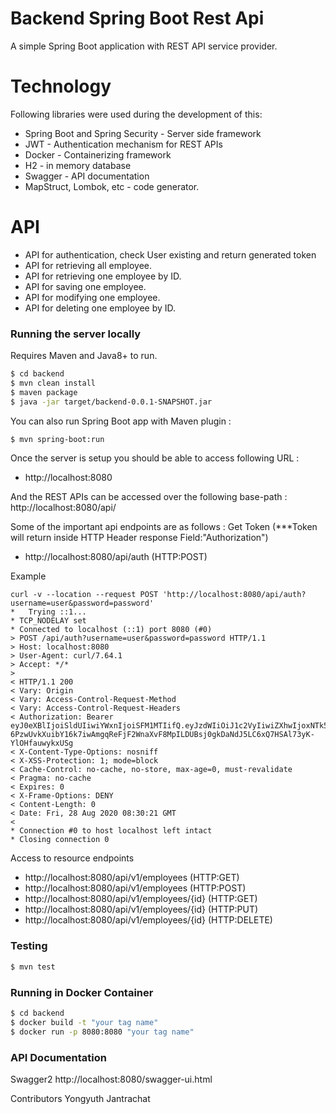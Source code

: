 # Backend Spring Boot Rest Api
A simple Spring Boot application with REST API service provider.

# Technology
Following libraries were used during the development of this:
- Spring Boot and Spring Security - Server side framework
- JWT - Authentication mechanism for REST APIs
- Docker - Containerizing framework
- H2 - in memory database
- Swagger - API documentation
- MapStruct, Lombok, etc - code generator.

# API
- API for authentication, check User existing and return generated token
- API for retrieving all employee.
- API for retrieving one employee by ID.
- API for saving one employee.
- API for modifying one employee.
- API for deleting one employee by ID.

### Running the server locally

Requires Maven and Java8+ to run.
```sh
$ cd backend
$ mvn clean install
$ maven package
$ java -jar target/backend-0.0.1-SNAPSHOT.jar
```

You can also run Spring Boot app with Maven plugin :

```sh
$ mvn spring-boot:run
```
Once the server is setup you should be able to access following URL :
- http://localhost:8080

And the REST APIs can be accessed over the following base-path :
http://localhost:8080/api/

Some of the important api endpoints are as follows :
Get Token (***Token will return inside HTTP Header response Field:"Authorization")
- http://localhost:8080/api/auth (HTTP:POST)

Example
```
curl -v --location --request POST 'http://localhost:8080/api/auth?username=user&password=password'
*   Trying ::1...
* TCP_NODELAY set
* Connected to localhost (::1) port 8080 (#0)
> POST /api/auth?username=user&password=password HTTP/1.1
> Host: localhost:8080
> User-Agent: curl/7.64.1
> Accept: */*
> 
< HTTP/1.1 200 
< Vary: Origin
< Vary: Access-Control-Request-Method
< Vary: Access-Control-Request-Headers
< Authorization: Bearer eyJ0eXBlIjoiSldUIiwiYWxnIjoiSFM1MTIifQ.eyJzdWIiOiJ1c2VyIiwiZXhwIjoxNTk5NDY3NDIxLCJyb2xlcyI6WyJST0xFX1VTRVIiXX0.z3x-6PzwUvkXuibY16k7iwAmgqReFjF2WnaXvF8MpILDUBsj0gkDaNdJ5LC6xQ7HSAl73yK-YlOHfauwykxUSg
< X-Content-Type-Options: nosniff
< X-XSS-Protection: 1; mode=block
< Cache-Control: no-cache, no-store, max-age=0, must-revalidate
< Pragma: no-cache
< Expires: 0
< X-Frame-Options: DENY
< Content-Length: 0
< Date: Fri, 28 Aug 2020 08:30:21 GMT
< 
* Connection #0 to host localhost left intact
* Closing connection 0
```

Access to resource endpoints
- http://localhost:8080/api/v1/employees (HTTP:GET)
- http://localhost:8080/api/v1/employees (HTTP:POST)
- http://localhost:8080/api/v1/employees/{id} (HTTP:GET)
- http://localhost:8080/api/v1/employees/{id} (HTTP:PUT)
- http://localhost:8080/api/v1/employees/{id} (HTTP:DELETE)

### Testing
```sh
$ mvn test
```

### Running in Docker Container
```sh
$ cd backend
$ docker build -t "your tag name"
$ docker run -p 8080:8080 "your tag name"
```

### API Documentation
Swagger2
http://localhost:8080/swagger-ui.html

Contributors
Yongyuth Jantrachat
